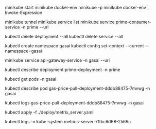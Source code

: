 
minikube start
minikube docker-env
minikube -p minikube docker-env | Invoke-Expression


minikube tunnel
minikube service list
minikube service prime-consumer-service -n prime --url


kubectl delete deployment --all
kubectl delete service --all

kubectl create namespace gasai
kubectl config set-context --current --namespace=gasai

minikube service api-gateway-service -n gasai --url


kubectl describe deployment prime-deployment -n prime


kubectl get pods -n gasai

kubectl describe pod gas-price-pull-deployment-dddb88475-7mvwg -n gasai

kubectl logs gas-price-pull-deployment-dddb88475-7mvwg -n gasai

kubectl apply -f ./deploy/metrix_server.yaml

kubectl logs -n kube-system metrics-server-7ffbc6d68-2566c 
